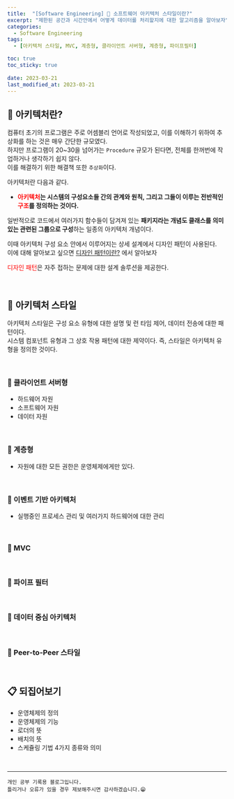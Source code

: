 ```yaml
---
title:  "[Software Engineering] 📒 소프트웨어 아키텍처 스타일이란?"
excerpt: "제한된 공간과 시간안에서 어떻게 데이터를 처리할지에 대한 알고리즘을 알아보자"
categories:
  - Software Engineering
tags:
  - [아키텍처 스타일, MVC, 계층형, 클라이언트 서버형, 계층형, 파이프필터]

toc: true
toc_sticky: true
 
date: 2023-03-21
last_modified_at: 2023-03-21
---
```



## 📘 아키텍처란?

컴퓨터 초기의 프로그램은 주로 어셈블리 언어로 작성되었고, 이를 이해하기 위하여 추상화를 하는 것은 매우 간단한 규모였다.  
하지만 프로그램이 20~30을 넘어가는 `Procedure` 규모가 된다면, 전체를 한꺼번에 작업하거나 생각하기 쉽지 않다.  
이를 해결하기 위한 해결책 또한 `추상화`이다.  

아키텍처란 다음과 같다.  

 - **<span style="color:red">아키텍처</span>는 시스템의 구성요소들 간의 관계와 원칙, 그리고 그들이 이루는 전반적인 <span style="color:red">구조</span>를 정의하는 것이다.**

일반적으로 코드에서 여러가지 함수들이 담겨져 있는 **패키지라는 개념도 클래스를 의미있는 관련된 그룹으로 구성**하는 일종의 아키텍처 개념이다.  

이때 아키텍처 구성 요소 안에서 이루어지는 상세 설계에서 디자인 패턴이 사용된다.  
이에 대해 알아보고 싶으면 [디자인 패턴이란?](https://yyechan0602.github.io/software%20engineering/Design-Pattern/) 에서 알아보자

<span style="color:red">디자인 패턴</span>은 자주 접하는 문제에 대한 설계 솔루션을 제공한다.

<br>

## 📖 아키텍처 스타일

아키텍처 스타일은 구성 요소 유형에 대한 설명 및 런 타임 제어, 데이터 전송에 대한 패턴이다.  
시스템 컴포넌트 유형과 그 상호 작용 패턴에 대한 제약이다. 
즉, 스타일은 아키텍처 유형을 정의한 것이다. 

<br>

### 📌 클라이언트 서버형

 - 하드웨어 자원
 - 소프트웨어 자원
 - 데이터 자원

<br>

### 📌 계층형

 - 자원에 대한 모든 권한은 운영체제에게만 있다.

<br>

### 📌 이벤트 기반 아키텍처

 - 실행중인 프로세스 관리 및 여러가지 하드웨어에 대한 관리

<br>

### 📌 MVC

<br>

### 📌 파이프 필터


<br>

### 📌 데이터 중심 아키텍처

<br>

### 📌 Peer-to-Peer 스타일

<br>

## 📋 되집어보기

 - 운영체제의 정의
 - 운영체제의 기능
 - 로더의 뜻
 - 배치의 뜻
 - 스케쥴링 기법 4가지 종류와 의미
 
<br>

***
    개인 공부 기록용 블로그입니다.
    틀리거나 오류가 있을 경우 제보해주시면 감사하겠습니다.😁